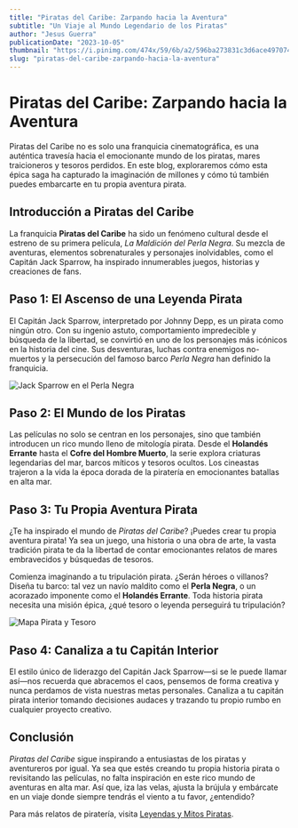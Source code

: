 ```yaml
---
title: "Piratas del Caribe: Zarpando hacia la Aventura"
subtitle: "Un Viaje al Mundo Legendario de los Piratas"
author: "Jesus Guerra"
publicationDate: "2023-10-05"
thumbnail: "https://i.pinimg.com/474x/59/6b/a2/596ba273831c3d6ace497074bb3ebbf2.jpg"
slug: "piratas-del-caribe-zarpando-hacia-la-aventura"
---
```


# Piratas del Caribe: Zarpando hacia la Aventura

Piratas del Caribe no es solo una franquicia cinematográfica, es una auténtica travesía hacia el emocionante mundo de los piratas, mares traicioneros y tesoros perdidos. En este blog, exploraremos cómo esta épica saga ha capturado la imaginación de millones y cómo tú también puedes embarcarte en tu propia aventura pirata.

## Introducción a Piratas del Caribe

La franquicia **Piratas del Caribe** ha sido un fenómeno cultural desde el estreno de su primera película, *La Maldición del Perla Negra*. Su mezcla de aventuras, elementos sobrenaturales y personajes inolvidables, como el Capitán Jack Sparrow, ha inspirado innumerables juegos, historias y creaciones de fans.

## Paso 1: El Ascenso de una Leyenda Pirata

El Capitán Jack Sparrow, interpretado por Johnny Depp, es un pirata como ningún otro. Con su ingenio astuto, comportamiento impredecible y búsqueda de la libertad, se convirtió en uno de los personajes más icónicos en la historia del cine. Sus desventuras, luchas contra enemigos no-muertos y la persecución del famoso barco *Perla Negra* han definido la franquicia.

![Jack Sparrow en el Perla Negra](https://example.com/jack-sparrow-perla-negra.png)

## Paso 2: El Mundo de los Piratas

Las películas no solo se centran en los personajes, sino que también introducen un rico mundo lleno de mitología pirata. Desde el **Holandés Errante** hasta el **Cofre del Hombre Muerto**, la serie explora criaturas legendarias del mar, barcos míticos y tesoros ocultos. Los cineastas trajeron a la vida la época dorada de la piratería en emocionantes batallas en alta mar.

## Paso 3: Tu Propia Aventura Pirata

¿Te ha inspirado el mundo de *Piratas del Caribe*? ¡Puedes crear tu propia aventura pirata! Ya sea un juego, una historia o una obra de arte, la vasta tradición pirata te da la libertad de contar emocionantes relatos de mares embravecidos y búsquedas de tesoros.

Comienza imaginando a tu tripulación pirata. ¿Serán héroes o villanos? Diseña tu barco: tal vez un navío maldito como el **Perla Negra**, o un acorazado imponente como el **Holandés Errante**. Toda historia pirata necesita una misión épica, ¿qué tesoro o leyenda perseguirá tu tripulación?

![Mapa Pirata y Tesoro](https://example.com/mapa-pirata-tesoro.png)

## Paso 4: Canaliza a tu Capitán Interior

El estilo único de liderazgo del Capitán Jack Sparrow—si se le puede llamar así—nos recuerda que abracemos el caos, pensemos de forma creativa y nunca perdamos de vista nuestras metas personales. Canaliza a tu capitán pirata interior tomando decisiones audaces y trazando tu propio rumbo en cualquier proyecto creativo.

## Conclusión

*Piratas del Caribe* sigue inspirando a entusiastas de los piratas y aventureros por igual. Ya sea que estés creando tu propia historia pirata o revisitando las películas, no falta inspiración en este rico mundo de aventuras en alta mar. Así que, iza las velas, ajusta la brújula y embárcate en un viaje donde siempre tendrás el viento a tu favor, ¿entendido?

Para más relatos de piratería, visita [Leyendas y Mitos Piratas](https://example.com/leyendas-piratas).
